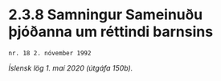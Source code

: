 # 2.3.8 Samningur Sameinuðu þjóðanna um réttindi barnsins

`nr. 18 2. nóvember 1992`

_Íslensk lög 1. maí 2020 (útgáfa 150b)._


